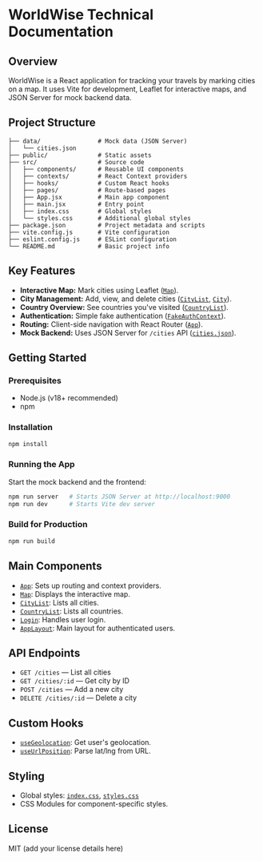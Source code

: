 # WorldWise Technical Documentation

## Overview

WorldWise is a React application for tracking your travels by marking cities on a map. It uses Vite for development, Leaflet for interactive maps, and JSON Server for mock backend data.

## Project Structure

```
├── data/                # Mock data (JSON Server)
│   └── cities.json
├── public/              # Static assets
├── src/                 # Source code
│   ├── components/      # Reusable UI components
│   ├── contexts/        # React Context providers
│   ├── hooks/           # Custom React hooks
│   ├── pages/           # Route-based pages
│   ├── App.jsx          # Main app component
│   ├── main.jsx         # Entry point
│   ├── index.css        # Global styles
│   └── styles.css       # Additional global styles
├── package.json         # Project metadata and scripts
├── vite.config.js       # Vite configuration
├── eslint.config.js     # ESLint configuration
└── README.md            # Basic project info
```

## Key Features

- **Interactive Map:** Mark cities using Leaflet ([`Map`](src/components/Map.jsx)).
- **City Management:** Add, view, and delete cities ([`CityList`](src/components/CityList.jsx), [`City`](src/components/City.jsx)).
- **Country Overview:** See countries you've visited ([`CountryList`](src/components/CountryList.jsx)).
- **Authentication:** Simple fake authentication ([`FakeAuthContext`](src/contexts/FakeAuthContext.jsx)).
- **Routing:** Client-side navigation with React Router ([`App`](src/App.jsx)).
- **Mock Backend:** Uses JSON Server for `/cities` API ([`cities.json`](data/cities.json)).

## Getting Started

### Prerequisites

- Node.js (v18+ recommended)
- npm

### Installation

```sh
npm install
```

### Running the App

Start the mock backend and the frontend:

```sh
npm run server   # Starts JSON Server at http://localhost:9000
npm run dev      # Starts Vite dev server
```

### Build for Production

```sh
npm run build
```

## Main Components

- [`App`](src/App.jsx): Sets up routing and context providers.
- [`Map`](src/components/Map.jsx): Displays the interactive map.
- [`CityList`](src/components/CityList.jsx): Lists all cities.
- [`CountryList`](src/components/CountryList.jsx): Lists all countries.
- [`Login`](src/pages/Login.jsx): Handles user login.
- [`AppLayout`](src/pages/AppLayout.jsx): Main layout for authenticated users.

## API Endpoints

- `GET /cities` — List all cities
- `GET /cities/:id` — Get city by ID
- `POST /cities` — Add a new city
- `DELETE /cities/:id` — Delete a city

## Custom Hooks

- [`useGeolocation`](src/hooks/useGeolocation.js): Get user's geolocation.
- [`useUrlPosition`](src/hooks/useUrlPosition.js): Parse lat/lng from URL.

## Styling

- Global styles: [`index.css`](src/index.css), [`styles.css`](src/styles.css)
- CSS Modules for component-specific styles.

## License

MIT (add your license details here)
